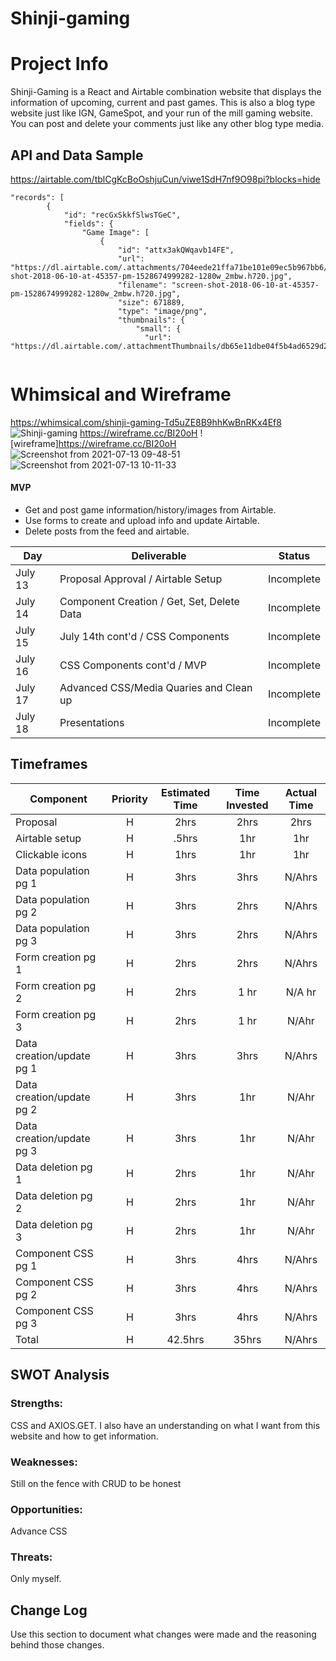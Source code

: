 

# Shinji-gaming

# Project Info

Shinji-Gaming is a React and Airtable combination website that displays the information of upcoming, current and past games. This is also a blog type website just like IGN, GameSpot, and your run of the mill gaming website. You can post and delete your comments just like any other blog type media.

## API and Data Sample
https://airtable.com/tblCgKcBoOshjuCun/viwe1SdH7nf9O98pi?blocks=hide

```
"records": [
        {
            "id": "recGxSkkfSlwsTGeC",
            "fields": {
                "Game Image": [
                    {
                        "id": "attx3akQWqavb14FE",
                        "url": "https://dl.airtable.com/.attachments/704eede21ffa71be101e09ec5b967bb6/9dd868d0/screen-shot-2018-06-10-at-45357-pm-1528674999282-1280w_2mbw.h720.jpg",
                        "filename": "screen-shot-2018-06-10-at-45357-pm-1528674999282-1280w_2mbw.h720.jpg",
                        "size": 671889,
                        "type": "image/png",
                        "thumbnails": {
                            "small": {
                              "url": "https://dl.airtable.com/.attachmentThumbnails/db65e11dbe04f5b4ad6529d2e55d955a/08c874aa",
                     
```

# Whimsical and Wireframe

https://whimsical.com/shinji-gaming-Td5uZE8B9hhKwBnRKx4Ef8
![Shinji-gaming](https://user-images.githubusercontent.com/67288133/125380327-0b3f5e80-e360-11eb-8d94-743a54496277.png)
https://wireframe.cc/BI20oH
![wireframe]https://wireframe.cc/BI20oH
![Screenshot from 2021-07-13 09-48-51](https://user-images.githubusercontent.com/67288133/125465914-4bc484e1-4ef7-4967-82ce-957558264cff.png)
![Screenshot from 2021-07-13 10-11-33](https://user-images.githubusercontent.com/67288133/125467261-1af3b792-6b98-4543-aea7-6179bcd80ae2.png)


#### MVP

- Get and post game information/history/images from Airtable.
- Use forms to create and upload info and update Airtable.
- Delete posts from the feed and airtable.

| Day      | Deliverable                                | Status   |
| -------- | ------------------------------------------ | -------- |
| July 13  | Proposal Approval / Airtable Setup         | Incomplete |
| July 14  | Component Creation / Get, Set, Delete Data | Incomplete |
| July 15  | July 14th cont'd / CSS Components          | Incomplete |
| July 16  | CSS Components cont'd / MVP                | Incomplete |
| July 17  | Advanced CSS/Media Quaries and Clean up    | Incomplete |
| July 18  | Presentations                              | Incomplete |

## Timeframes

| Component                 | Priority | Estimated Time | Time Invested | Actual Time |
| ------------------------- | :------: | :------------: | :-----------: | :---------: |
| Proposal                  |    H     |      2hrs      |     2hrs      |    2hrs     |
| Airtable setup            |    H     |     .5hrs      |      1hr      |     1hr     |
| Clickable icons           |    H     |      1hrs      |      1hr      |     1hr     |
| Data population pg 1      |    H     |      3hrs      |     3hrs      |    N/Ahrs     |
| Data population pg 2      |    H     |      3hrs      |     2hrs      |    N/Ahrs     |
| Data population pg 3      |    H     |      3hrs      |     2hrs      |    N/Ahrs     |
| Form creation pg 1        |    H     |      2hrs      |     2hrs      |    N/Ahrs     |
| Form creation pg 2        |    H     |      2hrs      |     1 hr      |    N/A hr     |
| Form creation pg 3        |    H     |      2hrs      |     1 hr      |     N/Ahr     |
| Data creation/update pg 1 |    H     |      3hrs      |     3hrs      |    N/Ahrs     |
| Data creation/update pg 2 |    H     |      3hrs      |      1hr      |     N/Ahr     |
| Data creation/update pg 3 |    H     |      3hrs      |      1hr      |     N/Ahr     |
| Data deletion pg 1        |    H     |      2hrs      |      1hr      |     N/Ahr     |
| Data deletion pg 2        |    H     |      2hrs      |      1hr      |     N/Ahr     |
| Data deletion pg 3        |    H     |      2hrs      |      1hr      |     N/Ahr     |
| Component CSS pg 1        |    H     |      3hrs      |     4hrs      |    N/Ahrs     |
| Component CSS pg 2        |    H     |      3hrs      |     4hrs      |    N/Ahrs     |
| Component CSS pg 3        |    H     |      3hrs      |     4hrs      |    N/Ahrs     |
| Total                     |    H     |    42.5hrs     |     35hrs     |    N/Ahrs    |


## SWOT Analysis

### Strengths:
CSS and AXIOS.GET. I also have an understanding on what I want from this website and how to get information.


### Weaknesses:
Still on the fence with CRUD to be honest


### Opportunities:
Advance CSS

### Threats:
Only myself.



## Change Log
 Use this section to document what changes were made and the reasoning behind those changes.  
